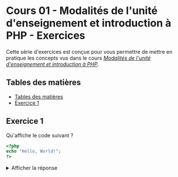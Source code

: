 # Cours 01 - Modalités de l'unité d'enseignement et introduction à PHP - Exercices

Cette série d'exercices est conçue pour vous permettre de mettre en pratique les
concepts vus dans le cours
_[Modalités de l'unité d'enseignement et introduction à PHP](../01-theorie/README.md)_.

## Tables des matières

- [Tables des matières](#tables-des-matières)
- [Exercice 1](#exercice-1)

## Exercice 1

Qu'affiche le code suivant ?

```php
<?php
echo "Hello, World!";
?>
```

<details>
<summary>Afficher la réponse</summary>

```text
Hello, World!
```

</details>
